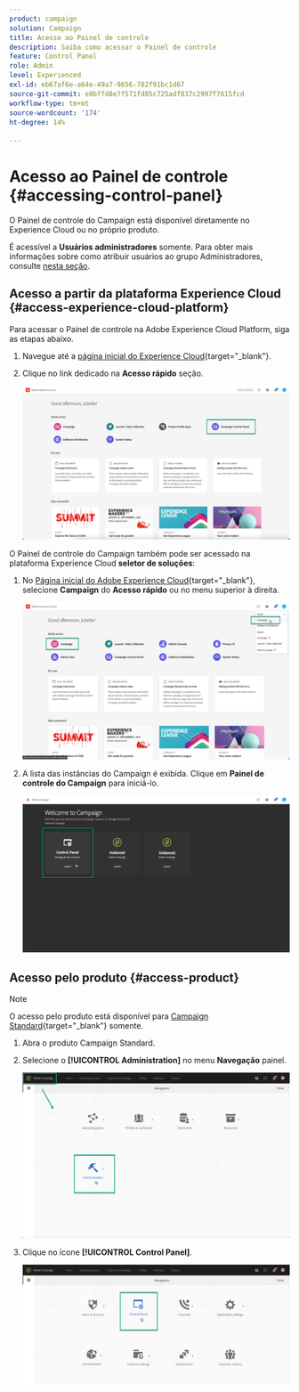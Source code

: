 ```yaml
---
product: campaign
solution: Campaign
title: Acesso ao Painel de controle
description: Saiba como acessar o Painel de controle
feature: Control Panel
role: Admin
level: Experienced
exl-id: eb67af6e-a64e-49a7-9656-782f91bc1d67
source-git-commit: e8bffd8e7f571fd85c725adf837c2997f7615fcd
workflow-type: tm+mt
source-wordcount: '174'
ht-degree: 14%

---
```


# Acesso ao Painel de controle {#accessing-control-panel}

O Painel de controle do Campaign está disponível diretamente no Experience Cloud ou no próprio produto.

É acessível a **Usuários administradores** somente. Para obter mais informações sobre como atribuir usuários ao grupo Administradores, consulte [nesta seção](../../discover/using/managing-permissions.md).

## Acesso a partir da plataforma Experience Cloud {#access-experience-cloud-platform}

Para acessar o Painel de controle na Adobe Experience Cloud Platform, siga as etapas abaixo.

1. Navegue até a [página inicial do Experience Cloud](https://experiencecloud.adobe.com/){target="_blank"}.

1. Clique no link dedicado na **Acesso rápido** seção.

   ![](assets/do-not-localize/quickaccess.png)

O Painel de controle do Campaign também pode ser acessado na plataforma Experience Cloud **seletor de soluções**:

1. No [Página inicial do Adobe Experience Cloud](https://experiencecloud.adobe.com/){target="_blank"}, selecione **Campaign** do **Acesso rápido** ou no menu superior à direita.

   ![](assets/do-not-localize/control_panel_access1.png)

1. A lista das instâncias do Campaign é exibida. Clique em **Painel de controle do Campaign** para iniciá-lo.

   ![](assets/do-not-localize/control_panel_access2.png)

## Acesso pelo produto {#access-product}

>[!NOTE]
>
>O acesso pelo produto está disponível para [Campaign Standard](https://experienceleague.adobe.com/docs/campaign-standard/using/campaign-standard-home.html?lang=pt-BR){target="_blank"} somente.

1. Abra o produto Campaign Standard.

1. Selecione o **[!UICONTROL Administration]** no menu **Navegação** painel.

   ![](assets/control_panel_access3.png)

1. Clique no ícone **[!UICONTROL Control Panel]**.

   ![](assets/control_panel_access4.png)
